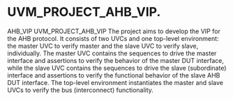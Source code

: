 # UVM_PROJECT_AHB_VIP.
AHB_VIP
UVM_PROJECT_AHB_VIP
The project aims to develop the VIP for the AHB protocol. It consists of two UVCs and one top-level environment: the master UVC to verify master and the slave UVC to verify slave, individually. The master UVC contains the sequences to drive the master interface and assertions to verify the behavior of the master DUT interface, while the slave UVC contains the sequences to drive the slave (subordinate) interface and assertions to verify the functional behavior of the slave AHB DUT interface. The top-level environment instantiates the master and slave UVCs to verify the bus (interconnect) functionality.
